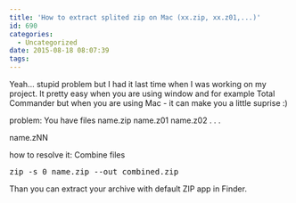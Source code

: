 ```yaml
---
title: 'How to extract splited zip on Mac (xx.zip, xx.z01,...)'
id: 690
categories:
  - Uncategorized
date: 2015-08-18 08:07:39
tags:
---
```


Yeah... stupid problem but I had it last time when I was working on my project.
It pretty easy when you are using window and for example Total Commander but when you are using Mac - it can make you a little suprise :)

problem:
You have files
name.zip
name.z01
name.z02
.
.
.

name.zNN

how to resolve it:
Combine files

<pre class="lang:default decode:true " >zip -s 0 name.zip --out combined.zip</pre> 

Than you can extract your archive with default ZIP app in Finder.